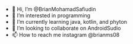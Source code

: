 - 👋 Hi, I’m @BrianMohamadSafiudin
- 👀 I’m interested in programming
- 🌱 I’m currently learning java, kotlin, and phyton 
- 💞️ I’m looking to collaborate on AndroidSudio
- 📫 How to reach me instagram @brianms08

<!---
BrianMohamadSafiudin/BrianMohamadSafiudin is a ✨ special ✨ repository because its `README.md` (this file) appears on your GitHub profile.
You can click the Preview link to take a look at your changes.
--->
